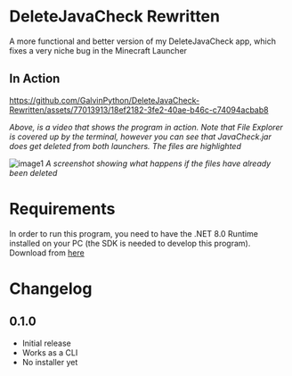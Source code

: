 # DeleteJavaCheck Rewritten
A more functional and better version of my DeleteJavaCheck app, which fixes a very niche bug in the Minecraft Launcher

## In Action
https://github.com/GalvinPython/DeleteJavaCheck-Rewritten/assets/77013913/18ef2182-3fe2-40ae-b46c-c74094acbab8

_Above, is a video that shows the program in action. Note that File Explorer is covered up by the terminal, however you can see that JavaCheck.jar does get deleted from both launchers. The files are highlighted_  

![image1](https://github.com/GalvinPython/DeleteJavaCheck-Rewritten/assets/77013913/ee594833-c1a4-49c1-9325-e8156205c47e)
_A screenshot showing what happens if the files have already been deleted_

# Requirements
In order to run this program, you need to have the .NET 8.0 Runtime installed on your PC (the SDK is needed to develop this program).  
Download from [here](https://dotnet.microsoft.com/en-us/download/dotnet/8.0)

# Changelog
## 0.1.0
* Initial release
* Works as a CLI
* No installer yet
